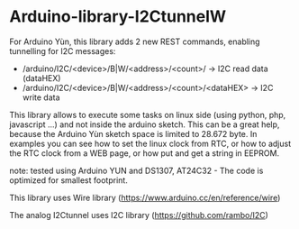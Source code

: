 # Arduino-library-I2CtunnelW

For Arduino Yùn, this library adds 2 new REST commands, enabling tunnelling for I2C messages:

-  /arduino/I2C/&lt;device>/B|W/&lt;address>/&lt;count>/              -> I2C read data (dataHEX)
-  /arduino/I2C/&lt;device>/B|W/&lt;address>/&lt;count>/&lt;dataHEX>  -> I2C write data

This library allows to execute some tasks on linux side (using python, php, javascript ...) and not inside the arduino sketch. This can be a great help, because the Arduino Yùn sketch space is limited to  28.672 byte. 
In examples you can see how to set the linux clock from RTC, or how to adjust the RTC clock from a WEB page, or how put and get a string in EEPROM.

note: tested using Arduino YUN and DS1307, AT24C32 - The code is optimized for smallest footprint.

This library uses Wire library (https://www.arduino.cc/en/reference/wire)

The analog I2Ctunnel uses I2C library (https://github.com/rambo/I2C)




